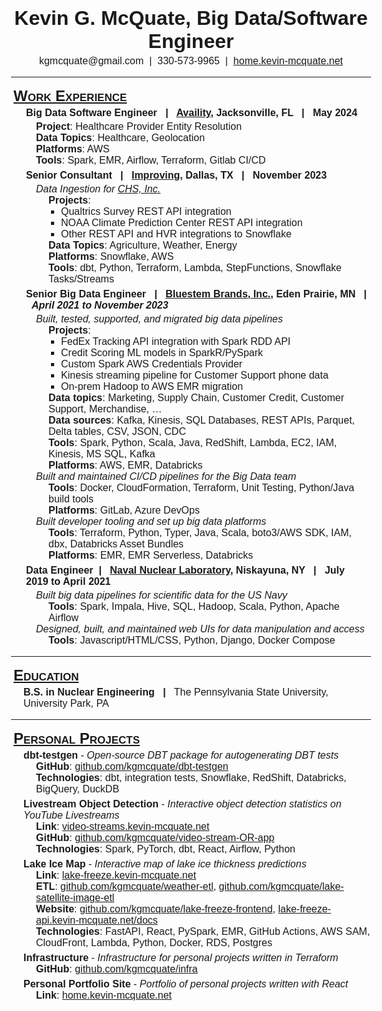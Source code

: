 <meta charset="UTF-8" />

<style type="text/css">

/* @media print 
{
.class 
{
     background-color: #1a4567 !important;
     -webkit-print-color-adjust: exact;
}
} */

    
body {
    font-family: "Arial";
    font-size: 12pt;
    /* color: #0D1B2A; */

}
h1, h2, h3, h4, h5, h6 {
    margin: 4px;
}
h1 {
    text-align: center;
}
h2 {
    font-variant: small-caps;
    text-decoration: underline;
}
h4 {
}
p {
    margin: 0px;
    padding: 0px;
}
.centered {
    text-align: center;
    /* text-align: justify;
    text-justify: inter-word; */
    /* text-align: justify;
    text-justify: inter-word; */
}
ul {
    /* display: block; */
    /* list-style-type: disc; */
    margin: 2px;
    /* margin-block-start: -15px; */
    margin-block-end: 0px;
    margin-inline-start: 20px !important; 
    margin-inline-end: 0px; 
    padding-inline-start: 0px !important; 
    list-style: none;
}
ul > li {
}
ul > li > ul > li > ul > li > ul {
    list-style: square;
    /* list-style: '-  '; */
    /* list-style: disc; */
}
ul > li > ul > li > ul {
    margin-block-end: 0px;
}
ul > li > ul {
    margin-block-end: 6px;
}
</style>

# Kevin G. McQuate, Big Data/Software Engineer
<div class="centered">
kgmcquate@gmail.com &nbsp;<bold>|</bold>&nbsp; 330-573-9965 &nbsp;<bold>|</bold>&nbsp; <a href="https://home.kevin-mcquate.net">home.kevin-mcquate.net</a>
</div>

<hr>

## Work Experience

- #### Big Data Software Engineer &nbsp; | &nbsp; [Availity](https://www.linkedin.com/company/availity/), Jacksonville, FL &nbsp; | &nbsp; May 2024
  - __Project__: Healthcare Provider Entity Resolution
  - __Data Topics__: Healthcare, Geolocation
  - __Platforms__: AWS 
  - __Tools__: Spark, EMR, Airflow, Terraform, Gitlab CI/CD

- #### Senior Consultant &nbsp; | &nbsp; [Improving](https://www.linkedin.com/company/improving-enterprises/), Dallas, TX &nbsp; | &nbsp; November 2023
  
    - _Data Ingestion for [CHS, Inc.](https://www.linkedin.com/company/chs/)_
      - __Projects__:
        - Qualtrics Survey REST API integration
        - NOAA Climate Prediction Center REST API integration
        - Other REST API and HVR integrations to Snowflake
      - __Data Topics__: Agriculture, Weather, Energy
      - __Platforms__: Snowflake, AWS 
      - __Tools__: dbt, Python, Terraform, Lambda, StepFunctions, Snowflake Tasks/Streams

- #### Senior Big Data Engineer &nbsp; | &nbsp; [Bluestem Brands, Inc.](https://www.linkedin.com/company/bluestem-brands/), Eden Prairie, MN &nbsp; | &nbsp; _April 2021 to November 2023_

    - _Built, tested, supported, and migrated big data pipelines_
      - __Projects__:
          - FedEx Tracking API integration with Spark RDD API
          - Credit Scoring ML models in SparkR/PySpark
          - Custom Spark AWS Credentials Provider
          - Kinesis streaming pipeline for Customer Support phone data
          - On-prem Hadoop to AWS EMR migration
      - __Data topics__: Marketing, Supply Chain, Customer Credit, Customer Support, Merchandise, …
      - __Data sources__: Kafka, Kinesis, SQL Databases, REST APIs, Parquet, Delta tables, CSV, JSON, CDC
      - __Tools__: Spark, Python, Scala, Java, RedShift, Lambda, EC2, IAM, Kinesis, MS SQL, Kafka
      - __Platforms__: AWS, EMR, Databricks
  - _Built and maintained CI/CD pipelines for the Big Data team_
    - __Tools__: Docker, CloudFormation, Terraform, Unit Testing, Python/Java build tools
    - __Platforms__: GitLab, Azure DevOps
  - _Built developer tooling and set up big data platforms_
    - __Tools__: Terraform, Python, Typer, Java, Scala, boto3/AWS SDK, IAM, dbx, Databricks Asset Bundles
    - __Platforms__: EMR, EMR Serverless, Databricks

- #### Data Engineer&nbsp; | &nbsp; [Naval Nuclear Laboratory](https://www.linkedin.com/company/naval-nuclear-laboratory/), Niskayuna, NY &nbsp; | &nbsp; July 2019 to April 2021

  - _Built big data pipelines for scientific data for the US Navy_
      - __Tools__: Spark, Impala, Hive, SQL, Hadoop, Scala, Python, Apache Airflow
  - _Designed, built, and maintained web UIs for data manipulation and access_
      - __Tools__: Javascript/HTML/CSS, Python, Django, Docker Compose



<!-- - __Electromechanical Engineer/Technician__ &nbsp; __|__ &nbsp; Elkins Earthworks, Medina, OH &nbsp; __|__ &nbsp; August 2018 to June 2019

  - _Bluetooth thermometer design: mechanical design, circuit board layout, testing, repair and assembly_
<br> -->

<hr>

## Education
- __B.S. in Nuclear Engineering__ &nbsp; __|__ &nbsp; The Pennsylvania State University, University Park, PA

<hr>

## Personal Projects
- __dbt-testgen__ - _Open-source DBT package for autogenerating DBT tests_
  <!-- - __Link__: [hub.getdbt.com/kgmcquate/testgen](https://hub.getdbt.com/kgmcquate/testgen) -->
  - __GitHub__: [github.com/kgmcquate/dbt-testgen](https://github.com/kgmcquate/dbt-testgen)
  - __Technologies__: dbt, integration tests, Snowflake, RedShift, Databricks, BigQuery, DuckDB

- __Livestream Object Detection__ - _Interactive object detection statistics on YouTube Livestreams_
  - __Link__: [video-streams.kevin-mcquate.net](https://video-streams.kevin-mcquate.net/)
  - __GitHub__: [github.com/kgmcquate/video-stream-OR-app](https://github.com/kgmcquate/video-stream-OR-app)
  - __Technologies__: Spark, PyTorch, dbt, React, Airflow, Python 

- __Lake Ice Map__ - _Interactive map of lake ice thickness predictions_
  - __Link__: [lake-freeze.kevin-mcquate.net](https://lake-freeze.kevin-mcquate.net)
  - __ETL__: [github.com/kgmcquate/weather-etl](https://github.com/kgmcquate/weather-etl), [github.com/kgmcquate/lake-satellite-image-etl](https://github.com/kgmcquate/lake-satellite-image-etl)
  - __Website__: [github.com/kgmcquate/lake-freeze-frontend](https://github.com/kgmcquate/lake-freeze-frontend ), [lake-freeze-api.kevin-mcquate.net/docs](https://lake-freeze-api.kevin-mcquate.net/docs)
  - __Technologies__: FastAPI, React, PySpark, EMR, GitHub Actions, AWS SAM, CloudFront, Lambda, Python, Docker, RDS, Postgres
- __Infrastructure__ - _Infrastructure for personal projects written in Terraform_
  - __GitHub__: [github.com/kgmcquate/infra](https://github.com/kgmcquate/infra)

- __Personal Portfolio Site__ - _Portfolio of personal projects written with React_
  -  __Link__: [home.kevin-mcquate.net](https://home.kevin-mcquate.net)
  <!-- -  __GitHub__: [github.com/kgmcquate/personal-portfolio](https://github.com/kgmcquate/personal-portfolio)
  - __Technologies__: React, Markdown, Pandoc, GitHub Actions, CloudFront -->

<!-- - __Data Science Projects__ - _Short data science projects for EdX Data Science course_
    - __Links__: [home.kevin-mcquate.net/solar-panel-data.html](https://home.kevin-mcquate.net/solar-panel-data.html), [home.kevin-mcquate.net/nuclear-plants.html](https://home.kevin-mcquate.net/nuclear-plants.html) -->
